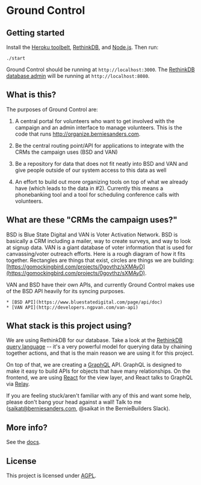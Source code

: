# Ground Control

## Getting started

Install the [Heroku toolbelt](https://toolbelt.heroku.com/), [RethinkDB](http://rethinkdb.com/docs/install/), and [Node.js](https://nodejs.org/en/download/). Then run:

`./start`

Ground Control should be running at `http://localhost:3000`.  The [RethinkDB database admin](https://www.rethinkdb.com/docs/administration-tools/) will be running at `http://localhost:8080`.

## What is this?

The purposes of Ground Control are:

1. A central portal for volunteers who want to get involved with the campaign and an admin interface to manage volunteers. This is the code that runs http://organize.berniesanders.com.

2. Be the central routing point/API for applications to integrate with the CRMs the campaign uses (BSD and VAN)

3. Be a repository for data that does not fit neatly into BSD and VAN and give people outside of our system access to this data as well

4. An effort to build out more organizing tools on top of what we already have (which leads to the data in #2). Currently this means a phonebanking tool and a tool for scheduling conference calls with volunteers.

## What are these "CRMs the campaign uses?"

BSD is Blue State Digital and VAN is Voter Activation Network.  BSD is basically a CRM including a mailer, way to create surveys, and way to look at signup data.  VAN is a giant database of voter information that is used for canvassing/voter outreach efforts.  Here is a rough diagram of how it fits together. Rectangles are things that exist, circles are things we are building: [https://gomockingbird.com/projects/0govthz/sXMAyD](https://gomockingbird.com/projects/0govthz/sXMAyD).

VAN and BSD have their own APIs, and currently Ground Control makes use of the BSD API heavily for its syncing purposes.

    * [BSD API](https://www.bluestatedigital.com/page/api/doc)
    * [VAN API](http://developers.ngpvan.com/van-api)

## What stack is this project using?

We are using RethinkDB for our database.  Take a look at the [RethinkDB query language](https://www.rethinkdb.com/docs/guide/javascript/) -- it's a very powerful model for querying data by chaining together actions, and that is the main reason we are using it for this project.

On top of that, we are creating a [GraphQL](http://graphql.org/) API.  GraphQL is designed to make it easy to build APIs for objects that have many relationships.  On the frontend, we are using [React](https://facebook.github.io/react/) for the view layer, and React talks to GraphQL via [Relay](https://facebook.github.io/relay/).

If you are feeling stuck/aren't familiar with any of this and want some help, please don't bang your head against a wall!  Talk to me (saikat@berniesanders.com, @saikat in the BernieBuilders Slack).

## More info?

See the [docs](docs).

## License

This project is licensed under [AGPL](LICENSE).